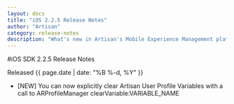 ```yaml
---
layout: docs
title: "iOS 2.2.5 Release Notes"
author: "Artisan"
category: release-notes
description: "What's new in Artisan's Mobile Experience Management platform."
---
```

#iOS SDK 2.2.5 Release Notes

Released {{ page.date | date: "%B %-d, %Y" }}

* [NEW] You can now explicitly clear Artisan User Profile Variables with a call to ARProfileManager clearVariable:VARIABLE_NAME
